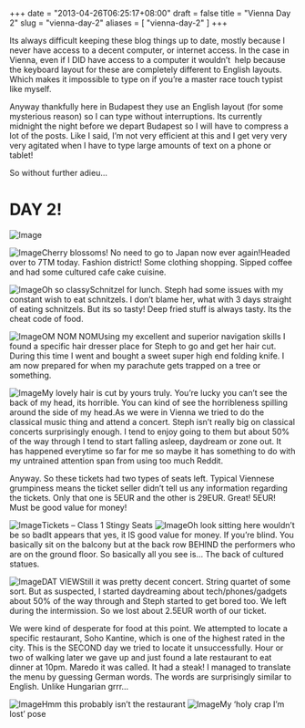 +++
date = "2013-04-26T06:25:17+08:00"
draft = false
title = "Vienna Day 2"
slug = "vienna-day-2"
aliases = [
	"vienna-day-2"
]
+++

Its always difficult keeping these blog things up to date, mostly because I never have access to a decent computer, or internet access. In the case in Vienna, even if I DID have access to a computer it wouldn’t  help because the keyboard layout for these are completely different to English layouts. Which makes it impossible to type on if you’re a master race touch typist like myself.

Anyway thankfully here in Budapest they use an English layout (for some mysterious reason) so I can type without interruptions. Its currently midnight the night before we depart Budapest so I will have to compress a lot of the posts. Like I said, I’m not very efficient at this and I get very very very agitated when I have to type large amounts of text on a phone or tablet!

So without further adieu…


# DAY 2!

![Image](/images/2013/05/img-20130428-wa0000.jpg)


![Image](/images/2013/05/img-20130428-wa0001.jpg)Cherry blossoms! No need to go to Japan now ever again!Headed over to 7TM today. Fashion district! Some clothing shopping. Sipped coffee and had some cultured cafe cake cuisine.


![Image](/images/2013/05/img_20130425_104653.jpg)Oh so classySchnitzel for lunch. Steph had some issues with my constant wish to eat schnitzels. I don’t blame her, what with 3 days straight of eating schnitzels. But its so tasty! Deep fried stuff is always tasty. Its the cheat code of food.


![Image](/images/2013/05/img-20130428-wa0002.jpg)OM NOM NOMUsing my excellent and superior navigation skills I found a specific hair dresser place for Steph to go and get her hair cut. During this time I went and bought a sweet super high end folding knife. I am now prepared for when my parachute gets trapped on a tree or something.


![Image](/images/2013/05/img-20130428-wa0004.jpg)My lovely hair is cut by yours truly. You’re lucky you can’t see the back of my head, its horrible. You can kind of see the horribleness spilling around the side of my head.As we were in Vienna we tried to do the classical music thing and attend a concert. Steph isn’t really big on classical concerts surprisingly enough. I tend to enjoy going to them but about 50% of the way through I tend to start falling asleep, daydream or zone out. It has happened everytime so far for me so maybe it has something to do with my untrained attention span from using too much Reddit.

Anyway. So these tickets had two types of seats left. Typical Viennese grumpiness means the ticket seller didn’t tell us any information regarding the tickets. Only that one is 5EUR and the other is 29EUR. Great! 5EUR! Must be good value for money!


![Image](/images/2013/05/img-20130428-wa00031.jpg)Tickets – Class 1 Stingy Seats
![Image](/images/2013/05/img-20130428-wa0006.jpg)Oh look sitting here wouldn’t be so badIt appears that yes, it IS good value for money. If you’re blind. You basically sit on the balcony but at the back row BEHIND the performers who are on the ground floor. So basically all you see is… The back of cultured statues.


![Image](/images/2013/05/img_20130425_191521.jpg)DAT VIEWStill it was pretty decent concert. String quartet of some sort. But as suspected, I started daydreaming about tech/phones/gadgets about 50% of the way through and Steph started to get bored too. We left during the intermission. So we lost about 2.5EUR worth of our ticket.

We were kind of desperate for food at this point. We attempted to locate a specific restaurant, Soho Kantine, which is one of the highest rated in the city. This is the SECOND day we tried to locate it unsuccessfully. Hour or two of walking later we gave up and just found a late restaurant to eat dinner at 10pm. Maredo it was called. It had a steak! I managed to translate the menu by guessing German words. The words are surprisingly similar to English. Unlike Hungarian grrr…


![Image](/images/2013/05/img-20130428-wa0008.jpg)Hmm this probably isn’t the restaurant
![Image](/images/2013/05/img-20130428-wa0007.jpg)My ‘holy crap I’m lost’ pose
